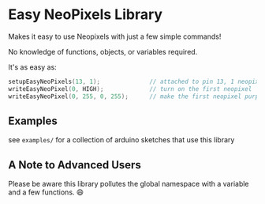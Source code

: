 # Easy NeoPixels Library

Makes it easy to use Neopixels with just a few simple commands!

No knowledge of functions, objects, or variables required.

It's as easy as:

```c
setupEasyNeoPixels(13, 1);              // attached to pin 13, 1 neopixel long
writeEasyNeoPixel(0, HIGH);             // turn on the first neopixel
writeEasyNeoPixel(0, 255, 0, 255);      // make the first neopixel purple (red + blue)
```

## Examples

see `examples/` for a collection of arduino sketches that use this library

## A Note to Advanced Users

Please be aware this library pollutes the global namespace with a variable and a few functions. 😄
